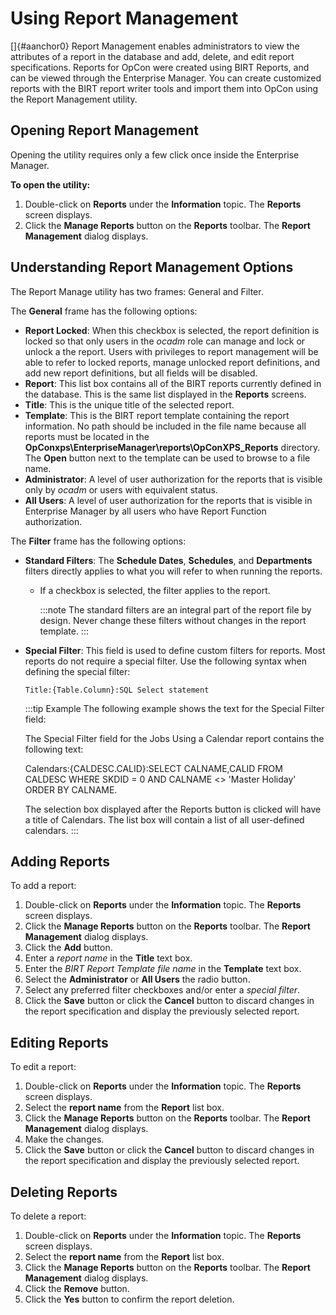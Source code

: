 # Using Report Management

[]{#aanchor0} Report Management enables administrators to view the attributes of a report in the database and add, delete, and edit report
specifications. Reports for OpCon were
created using BIRT Reports, and can be viewed through the Enterprise
Manager. You can create customized reports with the BIRT report writer
tools and import them into OpCon using the
Report Management utility.

## Opening Report Management

Opening the utility requires only a few click once inside the Enterprise
Manager.

**To open the utility:**

1. Double-click on **Reports** under the **Information** topic. The
    **Reports** screen displays.
2. Click the **Manage Reports** button on the **Reports** toolbar. The
    **Report Management** dialog displays.

## Understanding Report Management Options

The Report Manage utility has two frames: General and Filter.

The **General** frame has the following options:

- **Report Locked**: When this checkbox is selected, the report
    definition is locked so that only users in the *ocadm* role can
    manage and lock or unlock a the report. Users with privileges to
    report management will be able to refer to locked reports, manage
    unlocked report definitions, and add new report definitions, but all
    fields will be disabled.
- **Report**: This list box contains all of the BIRT reports currently
    defined in the database. This is the same list displayed in the
    **Reports** screens.
- **Title**: This is the unique title of the selected report.
- **Template**: This is the BIRT report template containing the report
    information. No path should be included in the file name because all
    reports must be located in the
    **OpConxps\\EnterpriseManager\\reports\\OpConXPS_Reports**
    directory. The **Open** button next to the template can be used to
    browse to a file name.
- **Administrator**: A level of user authorization for the reports
    that is visible only by *ocadm* or users with equivalent status.
- **All Users**: A level of user authorization for the reports that is
    visible in Enterprise Manager by all users who have Report Function
    authorization.

The **Filter** frame has the following options:

- **Standard Filters**: The **Schedule Dates**, **Schedules**, and
    **Departments** filters directly applies to what you will refer to
    when running the reports.
  - If a checkbox is selected, the filter applies to the report.

    :::note
    The standard filters are an integral part of the report file by design. Never change these filters without changes in the report template.
    :::

- **Special Filter**: This field is used to define custom filters for
    reports. Most reports do not require a special filter. Use the
    following syntax when defining the special filter:

    ``` {xml:space="preserve"}
    Title:{Table.Column}:SQL Select statement
    ```

  :::tip Example
  The following example shows the text for the Special Filter field:

  The Special Filter field for the Jobs Using a Calendar report contains the following text:

  Calendars:{CALDESC.CALID}:SELECT CALNAME,CALID FROM CALDESC WHERE SKDID = 0 AND CALNAME <\> 'Master Holiday' ORDER BY CALNAME.

  The selection box displayed after the Reports button is clicked will have a title of Calendars. The list box will contain a list of all user-defined calendars.
  :::

## Adding Reports

To add a report:

1. Double-click on **Reports** under the **Information** topic. The
    **Reports** screen displays.
2. Click the **Manage Reports** button on the **Reports** toolbar. The
    **Report Management** dialog displays.
3. Click the **Add** button.
4. Enter a *report name* in the **Title** text box.
5. Enter the *BIRT Report Template file name* in the **Template** text
    box.
6. Select the **Administrator** or **All Users** the radio button.
7. Select any preferred filter checkboxes and/or enter a *special
    filter*.
8. Click the **Save** button or click the **Cancel** button to discard
    changes in the report specification and display the previously
    selected report.

## Editing Reports

To edit a report:

1. Double-click on **Reports** under the **Information** topic. The
    **Reports** screen displays.
2. Select the **report name** from the **Report** list box.
3. Click the **Manage Reports** button on the **Reports** toolbar. The
    **Report Management** dialog displays.
4. Make the changes.
5. Click the **Save** button or click the **Cancel** button to discard
    changes in the report specification and display the previously
    selected report.

## Deleting Reports

To delete a report:

1. Double-click on **Reports** under the **Information** topic. The
    **Reports** screen displays.
2. Select the **report name** from the **Report** list box.
3. Click the **Manage Reports** button on the **Reports** toolbar. The
    **Report Management** dialog displays.
4. Click the **Remove** button.
5. Click the **Yes** button to confirm the report deletion.
